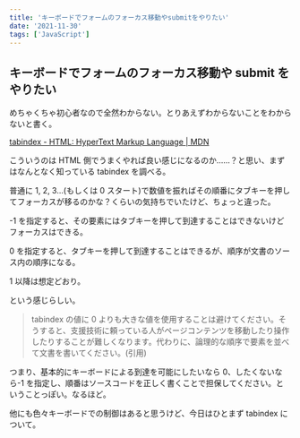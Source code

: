 ```yaml
---
title: 'キーボードでフォームのフォーカス移動やsubmitをやりたい'
date: '2021-11-30'
tags: ['JavaScript']
---
```


## キーボードでフォームのフォーカス移動や submit をやりたい

めちゃくちゃ初心者なので全然わからない。とりあえずわからないことをわからないと書く。

[tabindex \- HTML: HyperText Markup Language \| MDN](https://developer.mozilla.org/ja/docs/Web/HTML/Global_attributes/tabindex)

こういうのは HTML 側でうまくやれば良い感じになるのか……？と思い、まずはなんとなく知っている tabindex を調べる。

普通に 1, 2, 3...(もしくは 0 スタート)で数値を振ればその順番にタブキーを押してフォーカスが移るのかな？くらいの気持ちでいたけど、ちょっと違った。

-1 を指定すると、その要素にはタブキーを押して到達することはできないけどフォーカスはできる。

0 を指定すると、タブキーを押して到達することはできるが、順序が文書のソース内の順序になる。

1 以降は想定どおり。

という感じらしい。

> tabindex の値に 0 よりも大きな値を使用することは避けてください。そうすると、支援技術に頼っている人がページコンテンツを移動したり操作したりすることが難しくなります。代わりに、論理的な順序で要素を並べて文書を書いてください。(引用)

つまり、基本的にキーボードによる到達を可能にしたいなら 0、したくないなら-1 を指定し、順番はソースコードを正しく書くことで担保してください。ということっぽい。なるほど。

他にも色々キーボードでの制御はあると思うけど、今日はひとまず tabindex について。
